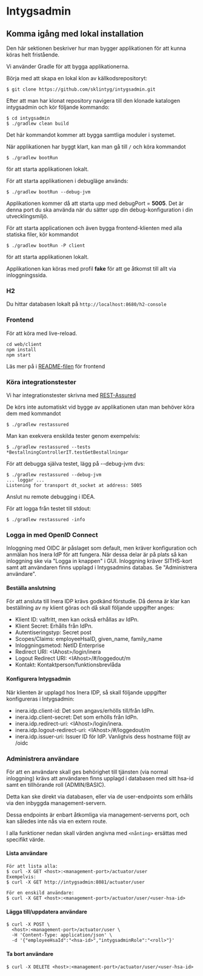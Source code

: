 # Intygsadmin

## Komma igång med lokal installation
Den här sektionen beskriver hur man bygger applikationen för att kunna köras helt fristående.

Vi använder Gradle för att bygga applikationerna.

Börja med att skapa en lokal klon av källkodsrepositoryt:

    $ git clone https://github.com/sklintyg/intygsadmin.git

Efter att man har klonat repository navigera till den klonade katalogen intygsadmin och kör följande kommando:

    $ cd intygsadmin
    $ ./gradlew clean build

Det här kommandot kommer att bygga samtliga moduler i systemet. 

När applikationen har byggt klart, kan man gå till `/` och köra kommandot

    $ ./gradlew bootRun

för att starta applikationen lokalt.

För att starta applikationen i debugläge används:

    $ ./gradlew bootRun --debug-jvm
    
Applikationen kommer då att starta upp med debugPort = **5005**. Det är denna port du ska använda när du sätter upp din 
debug-konfiguration i din utvecklingsmiljö.

För att starta applicationen och även bygga frontend-klienten med alla statiska filer, kör kommandot

    $ ./gradlew bootRun -P client

för att starta applikationen lokalt.

Applikationen kan köras med profil **fake** för att ge åtkomst till allt via inloggningssida. 


### H2
Du hittar databasen lokalt på `http://localhost:8680/h2-console`

### Frontend
För att köra med live-reload.

    cd web/client
    npm install
    npm start
    
Läs mer på i [README-filen](web/client/README.md) för frontend

### Köra integrationstester
Vi har integrationstester skrivna med [REST-Assured](https://github.com/jayway/rest-assured)

De körs inte automatiskt vid bygge av applikationen utan man behöver köra dem med kommandot

    $ ./gradlew restassured
    
Man kan exekvera enskilda tester genom exempelvis:

    $ ./gradlew restassured --tests *BestallningControllerIT.testGetBestallningar
    
För att debugga själva testet, lägg på --debug-jvm dvs:

    $ ./gradlew restassured --debug-jvm
    ... loggar ...
    Listening for transport dt_socket at address: 5005

Anslut nu remote debugging i IDEA.

För att logga från testet till stdout:

    $ ./gradlew restassured -info
    
### Logga in med OpenID Connect
Inloggning med OIDC är påslaget som default, men kräver konfiguration och anmälan hos Inera IdP för att fungera.
När dessa delar är på plats så kan inloggning ske via "Logga in knappen" i GUI. Inloggning kräver SITHS-kort samt
att användaren finns upplagd i Intygsadmins databas. Se "Administrera användare". 

#### Beställa anslutning
För att ansluta till Inera IDP krävs godkänd förstudie. Då denna är klar kan beställning av ny klient göras
och då skall följande uppgifter anges:
- Klient ID: valfritt, men kan också erhållas av IdPn.
- Klient Secret: Erhålls från IdPn.
- Autentiseringstyp: Secret post
- Scopes/Claims: employeeHsaID, given_name, family_name
- Inloggningsmetod: NetID Enterprise
- Redirect URI: \<IAhost\>/login/inera
- Logout Redirect URI: \<IAhost\>/#/loggedout/m
- Kontakt: Kontaktperson/funktionsbrevlåda


#### Konfigurera Intygsadmin
När klienten är upplagd hos Inera IDP, så skall följande uppgifter konfigureras i Intygsadmin:
- inera.idp.client-id: Det som angavs/erhölls till/från IdPn. 
- inera.idp.client-secret: Det som erhölls från IdPn.
- inera.idp.redirect-uri: \<IAhost\>/login/inera.
- inera.idp.logout-redirect-uri: \<IAhost\>/#/loggedout/m 
- inera.idp.issuer-uri: Issuer ID för IdP. Vanligtvis dess hostname följt av /oidc 


### Administrera användare
För att en användare skall ges behörighet till tjänsten (via normal inloggning) krävs att användaren
finns upplagd i databasen med sitt hsa-id samt en tillhörande roll (ADMIN/BASIC).

Detta kan ske direkt via databasen, eller via de user-endpoints som erhålls via den inbyggda management-servern.

Dessa endpoints är enbart åtkomliga via management-serverns port, och kan således inte nås via en extern route.

I alla funktioner nedan skall värden angivna med `<nånting>` ersättas med specifikt värde.

#### Lista användare
    För att lista alla:
    $ curl -X GET <host>:<management-port>/actuator/user
    Exempelvis:
    $ curl -X GET http://intygsadmin:8081/actuator/user
    
    För en enskild användare:
    $ curl -X GET <host>:<management-port>/actuator/user/<user-hsa-id>


#### Lägga till/uppdatera användare
    $ curl -X POST \
      <host>:<management-port>/actuator/user \
      -H 'Content-Type: application/json' \
      -d '{"employeeHsaId":"<hsa-id>","intygsadminRole":"<roll>"}'


#### Ta bort användare
    $ curl -X DELETE <host>:<management-port>/actuator/user/<user-hsa-id>
